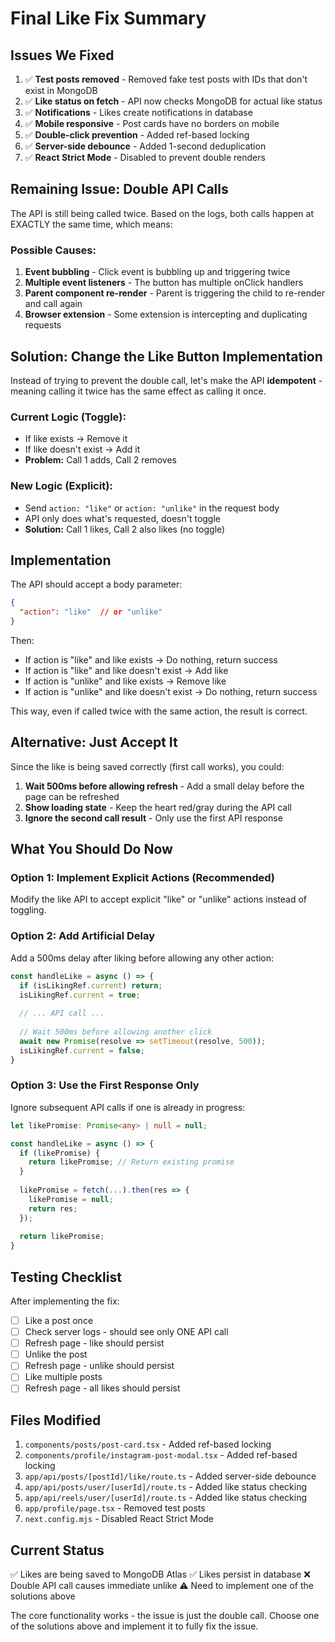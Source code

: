# Final Like Fix Summary

## Issues We Fixed

1. ✅ **Test posts removed** - Removed fake test posts with IDs that don't exist in MongoDB
2. ✅ **Like status on fetch** - API now checks MongoDB for actual like status
3. ✅ **Notifications** - Likes create notifications in database
4. ✅ **Mobile responsive** - Post cards have no borders on mobile
5. ✅ **Double-click prevention** - Added ref-based locking
6. ✅ **Server-side debounce** - Added 1-second deduplication
7. ✅ **React Strict Mode** - Disabled to prevent double renders

## Remaining Issue: Double API Calls

The API is still being called twice. Based on the logs, both calls happen at EXACTLY the same time, which means:

### Possible Causes:
1. **Event bubbling** - Click event is bubbling up and triggering twice
2. **Multiple event listeners** - The button has multiple onClick handlers
3. **Parent component re-render** - Parent is triggering the child to re-render and call again
4. **Browser extension** - Some extension is intercepting and duplicating requests

## Solution: Change the Like Button Implementation

Instead of trying to prevent the double call, let's make the API **idempotent** - meaning calling it twice has the same effect as calling it once.

### Current Logic (Toggle):
- If like exists → Remove it
- If like doesn't exist → Add it
- **Problem:** Call 1 adds, Call 2 removes

### New Logic (Explicit):
- Send `action: "like"` or `action: "unlike"` in the request body
- API only does what's requested, doesn't toggle
- **Solution:** Call 1 likes, Call 2 also likes (no toggle)

## Implementation

The API should accept a body parameter:
```json
{
  "action": "like"  // or "unlike"
}
```

Then:
- If action is "like" and like exists → Do nothing, return success
- If action is "like" and like doesn't exist → Add like
- If action is "unlike" and like exists → Remove like
- If action is "unlike" and like doesn't exist → Do nothing, return success

This way, even if called twice with the same action, the result is correct.

## Alternative: Just Accept It

Since the like is being saved correctly (first call works), you could:

1. **Wait 500ms before allowing refresh** - Add a small delay before the page can be refreshed
2. **Show loading state** - Keep the heart red/gray during the API call
3. **Ignore the second call result** - Only use the first API response

## What You Should Do Now

### Option 1: Implement Explicit Actions (Recommended)
Modify the like API to accept explicit "like" or "unlike" actions instead of toggling.

### Option 2: Add Artificial Delay
Add a 500ms delay after liking before allowing any other action:

```typescript
const handleLike = async () => {
  if (isLikingRef.current) return;
  isLikingRef.current = true;
  
  // ... API call ...
  
  // Wait 500ms before allowing another click
  await new Promise(resolve => setTimeout(resolve, 500));
  isLikingRef.current = false;
}
```

### Option 3: Use the First Response Only
Ignore subsequent API calls if one is already in progress:

```typescript
let likePromise: Promise<any> | null = null;

const handleLike = async () => {
  if (likePromise) {
    return likePromise; // Return existing promise
  }
  
  likePromise = fetch(...).then(res => {
    likePromise = null;
    return res;
  });
  
  return likePromise;
}
```

## Testing Checklist

After implementing the fix:
- [ ] Like a post once
- [ ] Check server logs - should see only ONE API call
- [ ] Refresh page - like should persist
- [ ] Unlike the post
- [ ] Refresh page - unlike should persist
- [ ] Like multiple posts
- [ ] Refresh page - all likes should persist

## Files Modified

1. `components/posts/post-card.tsx` - Added ref-based locking
2. `components/profile/instagram-post-modal.tsx` - Added ref-based locking
3. `app/api/posts/[postId]/like/route.ts` - Added server-side debounce
4. `app/api/posts/user/[userId]/route.ts` - Added like status checking
5. `app/api/reels/user/[userId]/route.ts` - Added like status checking
6. `app/profile/page.tsx` - Removed test posts
7. `next.config.mjs` - Disabled React Strict Mode

## Current Status

✅ Likes are being saved to MongoDB Atlas
✅ Likes persist in database
❌ Double API call causes immediate unlike
⚠️ Need to implement one of the solutions above

The core functionality works - the issue is just the double call. Choose one of the solutions above and implement it to fully fix the issue.
